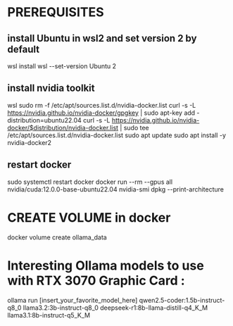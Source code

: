 # PREREQUISITES

## install Ubuntu in wsl2 and set version 2 by default

wsl install
wsl --set-version Ubuntu 2

## install nvidia toolkit

wsl
sudo rm -f /etc/apt/sources.list.d/nvidia-docker.list
curl -s -L https://nvidia.github.io/nvidia-docker/gpgkey | sudo apt-key add -
distribution=ubuntu22.04
curl -s -L https://nvidia.github.io/nvidia-docker/$distribution/nvidia-docker.list | sudo tee /etc/apt/sources.list.d/nvidia-docker.list
sudo apt update
sudo apt install -y nvidia-docker2

## restart docker

sudo systemctl restart docker
docker run --rm --gpus all nvidia/cuda:12.0.0-base-ubuntu22.04 nvidia-smi
dpkg --print-architecture

# CREATE VOLUME in docker

docker volume create ollama_data

# Interesting Ollama models to use with RTX 3070 Graphic Card :

ollama run [insert_your_favorite_model_here]
qwen2.5-coder:1.5b-instruct-q8_0
llama3.2:3b-instruct-q8_0
deepseek-r1:8b-llama-distill-q4_K_M
llama3.1:8b-instruct-q5_K_M

